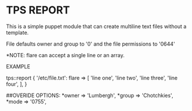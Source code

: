 TPS REPORT
==========
This is a simple puppet module that can create multiline text files without a template.

File defaults owner and group to '0' and the file permissions to '0644'

*NOTE: flare can accept a single line or an array.

EXAMPLE 

tps::report { '/etc/file.txt':
  flare => [
    'line one',
    'line two',
    'line three',
    'line four',
  ],
}

##OVERIDE OPTIONS:
*owner => 'Lumbergh',
*group => 'Chotchkies',
*mode  => '0755',
